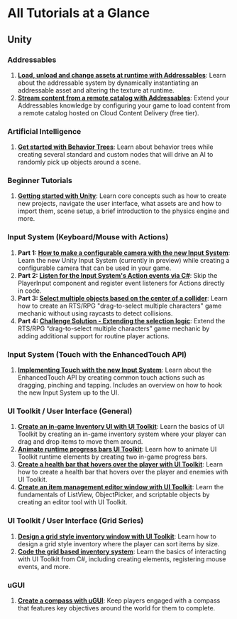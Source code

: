 # All Tutorials at a Glance

## Unity

### Addressables
1. **[Load, unload and change assets at runtime with Addressables](./Unity/dynamically-load-with-addressables)**: Learn about the addressable system by dynamically instantiating an addressable asset and altering the texture at runtime.
2. **[Stream content from a remote catalog with Addressables](./Unity/stream-content-remote-catalog-addressables)**: Extend your Addressables knowledge by configuring your game to load content from a remote catalog hosted on Cloud Content Delivery (free tier).

### Artificial Intelligence
1. **[Get started with Behavior Trees](./Unity/Get-started-with-behavior-trees)**: Learn about behavior trees while creating several standard and custom nodes that will drive an AI to randomly pick up objects around a scene.

### Beginner Tutorials
1. **[Getting started with Unity](./Unity/Getting-started-with-Unity)**: Learn core concepts such as how to create new projects, navigate the user interface, what assets are and how to import them, scene setup, a brief introduction to the physics engine and more.

### Input System (Keyboard/Mouse with Actions)
1. **Part 1: [How to make a configurable camera with the new Input System](./Unity/How-to-make-a-configurable-camera-with-the-new-Input-System/)**: Learn the new Unity Input System (currently in preview) while creating a configurable camera that can be used in your game. 
2. **Part 2: [Listen for the Input System's Action events via C#](./Unity/Listen-for-Input-System-events-via-CSharp/)**: Skip the PlayerInput component and register event listeners for Actions directly in code. 
3. **Part 3: [Select multiple objects based on the center of a collider](./Unity/Select-multiple-objects-based-on-center-of-collider/)**: Learn how to create an RTS/RPG "drag-to-select multiple characters" game mechanic without using raycasts to detect collisions.
4. **Part 4: [Challenge Solution - Extending the selection logic](./Unity/Challenge-review-extend-selection-logic/)**: Extend the RTS/RPG “drag-to-select multiple characters” game mechanic by adding additional support for routine player actions.

### Input System (Touch with the EnhancedTouch API)
1. **[Implementing Touch with the new Input System](./Unity/Implementing-touch-with-the-new-input-system/)**: Learn about the EnhancedTouch API by creating common touch actions such as dragging, pinching and tapping. Includes an overview on how to hook the new Input System up to the UI.

### UI Toolkit / User Interface (General)
1. **[Create an in-game Inventory UI with UI Toolkit](./Unity/Create-an-Inventory-UI-with%20UI-Toolkit/)**: Learn the basics of UI Toolkit by creating an in-game inventory system where your player can drag and drop items to move them around.
2. **[Animate runtime progress bars UI Toolkit](./Unity/Animate-runtime-progress-bars-UI-Toolkit/)**: Learn how to animate UI Toolkit runtime elements by creating two in-game progress bars.
3. **[Create a health bar that hovers over the player with UI Toolkit](./Unity/Create-healthbar-ui-toolkit)**: Learn how to create a health bar that hovers over the player and enemies with UI Toolkit.
4. **[Create an item management editor window with UI Toolkit](./Unity/UI-toolkit-custom-editor-fundamentals)**: Learn the fundamentals of ListView, ObjectPicker, and scriptable objects by creating an editor tool with UI Toolkit.  

### UI Toolkit / User Interface (Grid Series)
1. **[Design a grid style inventory window with UI Toolkit](./Unity/ui-toolkit-spatial-inventory-pt1)**: Learn how to design a grid style inventory where the player can sort items by size. 
2. **[Code the grid based inventory system](./Unity/ui-toolkit-spatial-inventory-pt2)**: Learn the basics of interacting with UI Toolkit from C#, including creating elements, registering mouse events, and more.

### uGUI
1. **[Create a compass with uGUI](./Unity/create-a-compass-with-ugui)**: Keep players engaged with a compass that features key objectives around the world for them to complete. 